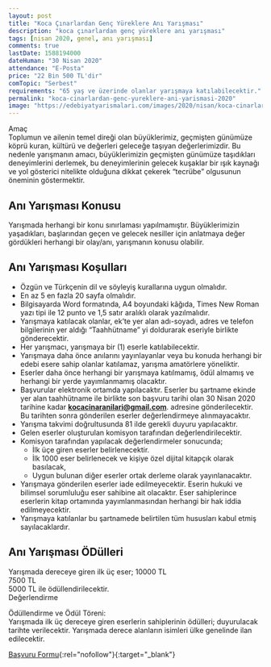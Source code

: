 ```yaml
---
layout: post
title: "Koca Çınarlardan Genç Yüreklere Anı Yarışması"
description: "koca çınarlardan genç yüreklere anı yarışması"
tags: [nisan 2020, genel, anı yarışması]
comments: true
lastDate: 1588194000    
dateHuman: "30 Nisan 2020"
attendance: "E-Posta"
price: "22 Bin 500 TL'dir"
comTopic: "Serbest"
requirements: "65 yaş ve üzerinde olanlar yarışmaya katılabilecektir."
permalink: "koca-cinarlardan-genc-yureklere-ani-yarismasi-2020"
image: "https://edebiyatyarismalari.com/images/2020/nisan/koca-cinarlardan-genc-yureklere-ani-yarismasi.jpg"
---
```


Amaç  
Toplumun ve ailenin temel direği olan büyüklerimiz, geçmişten günümüze köprü kuran, kültürü ve değerleri geleceğe taşıyan değerlerimizdir. Bu nedenle yarışmanın amacı, büyüklerimizin geçmişten günümüze taşıdıkları deneyimlerini derlemek, bu deneyimlerinin gelecek kuşaklar bir ışık kaynağı ve yol gösterici nitelikte olduğuna dikkat çekerek “tecrübe” olgusunun öneminin göstermektir.

## Anı Yarışması Konusu
Yarışmada herhangi bir konu sınırlaması yapılmamıştır. Büyüklerimizin yaşadıkları, başlarından geçen ve gelecek nesiller için anlatmaya değer gördükleri herhangi bir olay/anı, yarışmanın konusu olabilir. 

## Anı Yarışması Koşulları
- Özgün ve Türkçenin dil ve söyleyiş kurallarına uygun olmalıdır.
- En az 5 en fazla 20 sayfa olmalıdır.
- Bilgisayarda Word formatında, A4 boyundaki kâğıda, Times New Roman yazı tipi ile 12 punto ve 1,5 satır aralıklı olarak yazılmalıdır.
- Yarışmaya katılacak olanlar, ek’te yer alan adı-soyadı, adres ve telefon bilgilerinin yer aldığı “Taahhütname” yi doldurarak eseriyle birlikte gönderecektir.
- Her yarışmacı, yarışmaya bir (1) eserle katılabilecektir.
- Yarışmaya daha önce anılarını yayınlayanlar veya bu konuda herhangi bir edebi esere sahip olanlar katılamaz, yarışma amatörlere yöneliktir.
- Eserler daha önce herhangi bir yarışmaya katılmamış, ödül almamış ve herhangi bir yerde yayımlanmamış olacaktır.
- Başvurular elektronik ortamda yapılacaktır. Eserler bu şartname ekinde yer alan taahhütname ile birlikte son başvuru tarihi olan 30 Nisan 2020 tarihine kadar **kocacinaranilari@gmail.com**. adresine gönderilecektir. Bu tarihten sonra gönderilen eserler değerlendirmeye alınmayacaktır.
- Yarışma takvimi doğrultusunda 81 ilde gerekli duyuru yapılacaktır.
- Gelen eserler oluşturulan komisyon tarafından değerlendirilecektir.
- Komisyon tarafından yapılacak değerlendirmeler sonucunda;
    - İlk üçe giren eserler belirlenecektir.
    - İlk 1000 eser belirlenecek ve kişiye özel dijital kitapçık olarak basılacak,
    - Uygun bulunan diğer eserler ortak derleme olarak yayınlanacaktır.
- Yarışmaya gönderilen eserler iade edilmeyecektir. Eserin hukuki ve bilimsel sorumluluğu eser sahibine ait olacaktır. Eser sahiplerince eserlerin kitap ortamında yayımlanmasından herhangi bir hak iddia edilmeyecektir.
- Yarışmaya katılanlar bu şartnamede belirtilen tüm hususları kabul etmiş sayılacaklardır.

## Anı Yarışması ÖDülleri
Yarışmada dereceye giren ilk üç eser;
10000 TL  
7500 TL  
5000 TL ile ödüllendirilecektir.   
Değerlendirme

Ödüllendirme ve Ödül Töreni:  
Yarışmada ilk üç dereceye giren eserlerin sahiplerinin ödülleri; duyurulacak tarihte verilecektir. Yarışmada derece alanların isimleri ülke genelinde ilan edilecektir.  

[Başvuru Formu](http://www.kocacinar.org/wp-content/uploads/2020/03/taah%C3%BCtname.docx?ref=edebiyatyarismalaricom){:rel="nofollow"}{:target="_blank"}